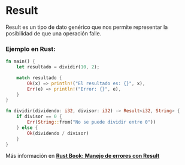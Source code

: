 # Result
Result es un tipo de dato genérico que nos permite representar la posibilidad de que una operación 
falle.
### Ejemplo en Rust:
```rust
fn main() {
    let resultado = dividir(10, 2);

    match resultado {
        Ok(x) => println!("El resultado es: {}", x),
        Err(e) => println!("Error: {}", e),
    }
}

fn dividir(dividendo: i32, divisor: i32) -> Result<i32, String> {
    if divisor == 0 {
        Err(String::from("No se puede dividir entre 0"))
    } else {
        Ok(dividendo / divisor)
    }
}
```

Más información en [**Rust Book: Manejo de errores con Result**](https://rustlanges.github.io/rust-book-es/ch09-02-recoverable-errors-with-result.html)